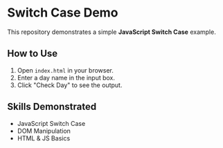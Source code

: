 # Switch Case Demo

This repository demonstrates a simple **JavaScript Switch Case** example.

## How to Use
1. Open `index.html` in your browser.
2. Enter a day name in the input box.
3. Click "Check Day" to see the output.

## Skills Demonstrated
- JavaScript Switch Case
- DOM Manipulation
- HTML & JS Basics
